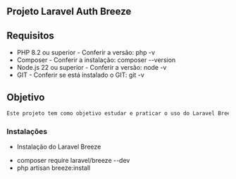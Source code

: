 ## Projeto Laravel Auth Breeze

## Requisitos

* PHP 8.2 ou superior - Conferir a versão: php -v
* Composer - Conferir a instalação: composer --version
* Node.js 22 ou superior - Conferir a versão: node -v
* GIT - Conferir se está instalado o GIT: git -v


## Objetivo

```sh
Este projeto tem como objetivo estudar e praticar o uso do Laravel Breeze para implementação de autenticação em aplicações web.

```

### Instalações

* Instalação do Laravel Breeze

 - composer require laravel/breeze --dev
 - php artisan breeze:install

